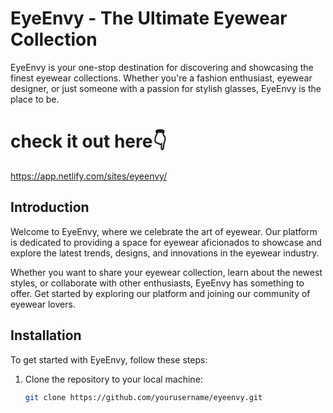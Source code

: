 # EyeEnvy - The Ultimate Eyewear Collection

EyeEnvy is your one-stop destination for discovering and showcasing the finest eyewear collections. Whether you're a fashion enthusiast, eyewear designer, or just someone with a passion for stylish glasses, EyeEnvy is the place to be.
# check it out here👇

 https://app.netlify.com/sites/eyeenvy/

## Introduction

Welcome to EyeEnvy, where we celebrate the art of eyewear. Our platform is dedicated to providing a space for eyewear aficionados to showcase and explore the latest trends, designs, and innovations in the eyewear industry.

Whether you want to share your eyewear collection, learn about the newest styles, or collaborate with other enthusiasts, EyeEnvy has something to offer. Get started by exploring our platform and joining our community of eyewear lovers.
## Installation

To get started with EyeEnvy, follow these steps:

1. Clone the repository to your local machine:

   ```bash
   git clone https://github.com/yourusername/eyeenvy.git
